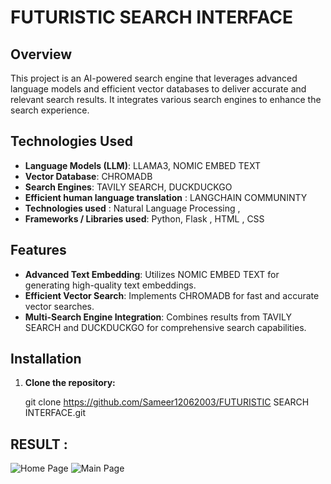# FUTURISTIC SEARCH INTERFACE

## Overview
This project is an AI-powered search engine that leverages advanced language models and efficient vector databases to deliver accurate and relevant search results. It integrates various search engines to enhance the search experience.

## Technologies Used
- **Language Models (LLM)**: LLAMA3, NOMIC EMBED TEXT
- **Vector Database**: CHROMADB
- **Search Engines**: TAVILY SEARCH, DUCKDUCKGO
- **Efficient human language translation** : LANGCHAIN COMMUNINTY
- **Technologies used** : Natural Language Processing ,
- **Frameworks / Libraries used**: Python, Flask , HTML , CSS 

## Features
- **Advanced Text Embedding**: Utilizes NOMIC EMBED TEXT for generating high-quality text embeddings.
- **Efficient Vector Search**: Implements CHROMADB for fast and accurate vector searches.
- **Multi-Search Engine Integration**: Combines results from TAVILY SEARCH and DUCKDUCKGO for comprehensive search capabilities.

## Installation

1. **Clone the repository:**
   
   git clone https://github.com/Sameer12062003/FUTURISTIC SEARCH INTERFACE.git

## RESULT :
![Home Page](https://github.com/Sameer12062003/FUTURISTIC-SEARCH-INTERFACE/assets/130920137/dfae09c4-8853-4775-bd14-200c8a6b4b41)
![Main Page](https://github.com/Sameer12062003/FUTURISTIC-SEARCH-INTERFACE/assets/130920137/668f5a5e-41ba-4bd1-bfdb-2700b097c576)


   
